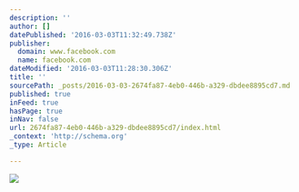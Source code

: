 ```yaml
---
description: ''
author: []
datePublished: '2016-03-03T11:32:49.738Z'
publisher:
  domain: www.facebook.com
  name: facebook.com
dateModified: '2016-03-03T11:28:30.306Z'
title: ''
sourcePath: _posts/2016-03-03-2674fa87-4eb0-446b-a329-dbdee8895cd7.md
published: true
inFeed: true
hasPage: true
inNav: false
url: 2674fa87-4eb0-446b-a329-dbdee8895cd7/index.html
_context: 'http://schema.org'
_type: Article

---
```

![](https://scontent-iad3-1.xx.fbcdn.net/hphotos-xap1/t31.0-8/12045626_1709839512584391_547417208427572449_o.jpg)